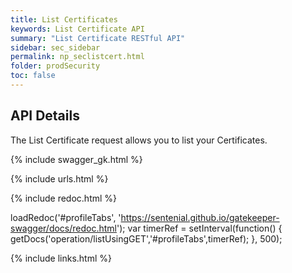```yaml
---
title: List Certificates
keywords: List Certificate API
summary: "List Certificate RESTful API"
sidebar: sec_sidebar
permalink: np_seclistcert.html
folder: prodSecurity
toc: false
---
```


## API Details

The List Certificate request allows you to list your Certificates.


{% include swagger_gk.html %}

{% include urls.html %}


<ul id="profileTabs" class="nav nav-tabs">


</ul>

{% include redoc.html %}

loadRedoc('#profileTabs', 'https://sentenial.github.io/gatekeeper-swagger/docs/redoc.html');
var timerRef = setInterval(function() { getDocs('operation/listUsingGET','#profileTabs',timerRef); }, 500);


</script>


<div id="mydiv"></div>
</div>
</div>


{% include links.html %}
